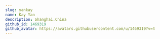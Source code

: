 ```yaml
---
slug: yankay
name: Kay Yan
description: Shanghai.China
github_id: 1469319
github_avatar: https://avatars.githubusercontent.com/u/1469319?v=4
---
```


